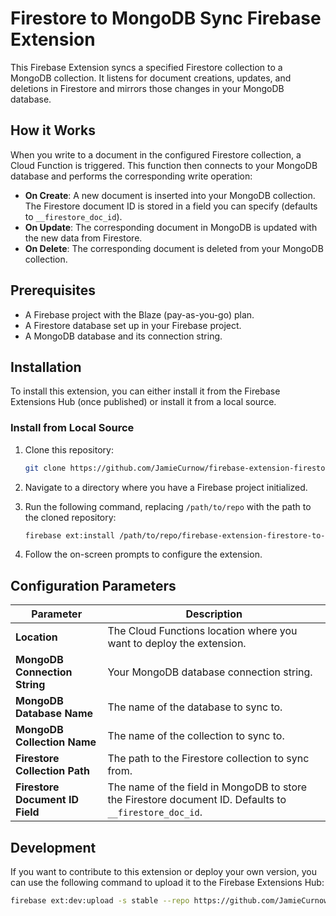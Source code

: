 # Firestore to MongoDB Sync Firebase Extension

This Firebase Extension syncs a specified Firestore collection to a MongoDB collection. It listens for document creations, updates, and deletions in Firestore and mirrors those changes in your MongoDB database.

## How it Works

When you write to a document in the configured Firestore collection, a Cloud Function is triggered. This function then connects to your MongoDB database and performs the corresponding write operation:

- **On Create**: A new document is inserted into your MongoDB collection. The Firestore document ID is stored in a field you can specify (defaults to `__firestore_doc_id`).
- **On Update**: The corresponding document in MongoDB is updated with the new data from Firestore.
- **On Delete**: The corresponding document is deleted from your MongoDB collection.

## Prerequisites

- A Firebase project with the Blaze (pay-as-you-go) plan.
- A Firestore database set up in your Firebase project.
- A MongoDB database and its connection string.

## Installation

To install this extension, you can either install it from the Firebase Extensions Hub (once published) or install it from a local source.

### Install from Local Source

1. Clone this repository:

   ```bash
   git clone https://github.com/JamieCurnow/firebase-extension-firestore-to-mongodb.git
   ```

2. Navigate to a directory where you have a Firebase project initialized.
3. Run the following command, replacing `/path/to/repo` with the path to the cloned repository:

   ```bash
   firebase ext:install /path/to/repo/firebase-extension-firestore-to-mongodb
   ```

4. Follow the on-screen prompts to configure the extension.

## Configuration Parameters

| Parameter                       | Description                                                                                            |
| ------------------------------- | ------------------------------------------------------------------------------------------------------ |
| **Location**                    | The Cloud Functions location where you want to deploy the extension.                                   |
| **MongoDB Connection String**   | Your MongoDB database connection string.                                                               |
| **MongoDB Database Name**       | The name of the database to sync to.                                                                   |
| **MongoDB Collection Name**     | The name of the collection to sync to.                                                                 |
| **Firestore Collection Path**   | The path to the Firestore collection to sync from.                                                     |
| **Firestore Document ID Field** | The name of the field in MongoDB to store the Firestore document ID. Defaults to `__firestore_doc_id`. |

## Development

If you want to contribute to this extension or deploy your own version, you can use the following command to upload it to the Firebase Extensions Hub:

```bash
firebase ext:dev:upload -s stable --repo https://github.com/JamieCurnow/firebase-extension-firestore-to-mongodb
```

